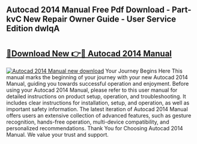 ## Autocad 2014 Manual Free Pdf Download - Part-kvC New Repair Owner Guide - User Service Edition dwIqA

# <h2><a href="http://bc76273.oget.top/?id=Autocad+2014+Manual">🔗Download New 👉🔴 Autocad 2014 Manual</a></h2>

[![Autocad 2014 Manual new download](https://i.imgur.com/5g1atiW.png)](http://bc76273.oget.top/?id=Autocad+2014+Manual)
Your Journey Begins Here This manual marks the beginning of your journey with your new Autocad 2014 Manual, guiding you towards successful operation and enjoyment. Before using your Autocad 2014 Manual, please refer to this user manual for detailed instructions on product setup, operation, and troubleshooting. It includes clear instructions for installation, setup, and operation, as well as important safety information. The latest iteration of Autocad 2014 Manual offers users an extensive collection of advanced features, such as gesture recognition, hands-free operation, multi-device compatibility, and personalized recommendations. Thank You for Choosing Autocad 2014 Manual. We value your trust and support.
